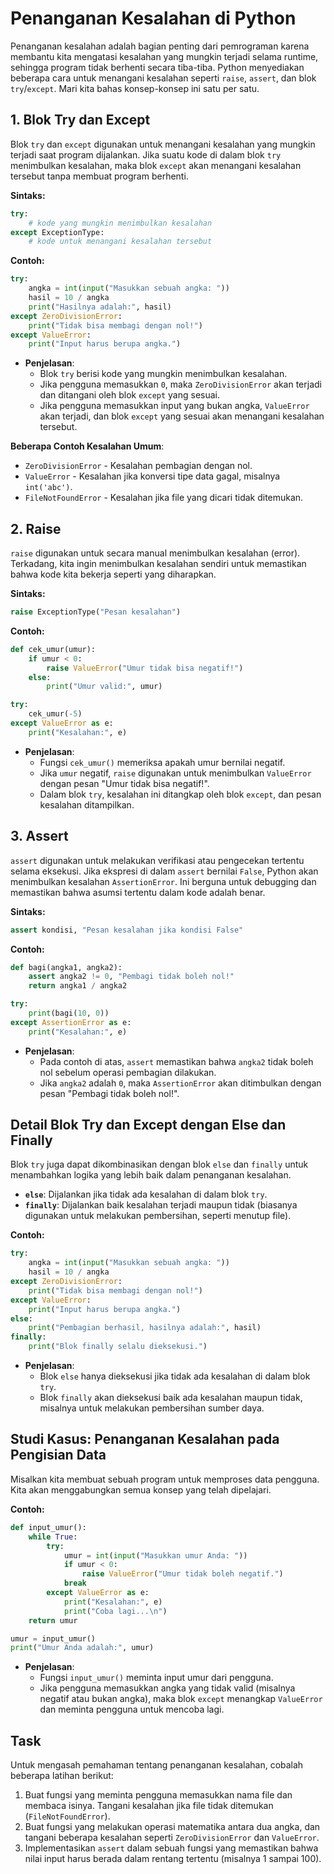 # Penanganan Kesalahan di Python

Penanganan kesalahan adalah bagian penting dari pemrograman karena membantu kita mengatasi kesalahan yang mungkin terjadi selama runtime, sehingga program tidak berhenti secara tiba-tiba. Python menyediakan beberapa cara untuk menangani kesalahan seperti `raise`, `assert`, dan blok `try`/`except`. Mari kita bahas konsep-konsep ini satu per satu.

## 1. Blok Try dan Except
Blok `try` dan `except` digunakan untuk menangani kesalahan yang mungkin terjadi saat program dijalankan. Jika suatu kode di dalam blok `try` menimbulkan kesalahan, maka blok `except` akan menangani kesalahan tersebut tanpa membuat program berhenti.

**Sintaks:**
```python
try:
    # kode yang mungkin menimbulkan kesalahan
except ExceptionType:
    # kode untuk menangani kesalahan tersebut
```

**Contoh:**
```python
try:
    angka = int(input("Masukkan sebuah angka: "))
    hasil = 10 / angka
    print("Hasilnya adalah:", hasil)
except ZeroDivisionError:
    print("Tidak bisa membagi dengan nol!")
except ValueError:
    print("Input harus berupa angka.")
```

- **Penjelasan**:
  - Blok `try` berisi kode yang mungkin menimbulkan kesalahan.
  - Jika pengguna memasukkan `0`, maka `ZeroDivisionError` akan terjadi dan ditangani oleh blok `except` yang sesuai.
  - Jika pengguna memasukkan input yang bukan angka, `ValueError` akan terjadi, dan blok `except` yang sesuai akan menangani kesalahan tersebut.

**Beberapa Contoh Kesalahan Umum**:
- `ZeroDivisionError` - Kesalahan pembagian dengan nol.
- `ValueError` - Kesalahan jika konversi tipe data gagal, misalnya `int('abc')`.
- `FileNotFoundError` - Kesalahan jika file yang dicari tidak ditemukan.

## 2. Raise
`raise` digunakan untuk secara manual menimbulkan kesalahan (error). Terkadang, kita ingin menimbulkan kesalahan sendiri untuk memastikan bahwa kode kita bekerja seperti yang diharapkan.

**Sintaks:**
```python
raise ExceptionType("Pesan kesalahan")
```

**Contoh:**
```python
def cek_umur(umur):
    if umur < 0:
        raise ValueError("Umur tidak bisa negatif!")
    else:
        print("Umur valid:", umur)

try:
    cek_umur(-5)
except ValueError as e:
    print("Kesalahan:", e)
```

- **Penjelasan**:
  - Fungsi `cek_umur()` memeriksa apakah umur bernilai negatif.
  - Jika `umur` negatif, `raise` digunakan untuk menimbulkan `ValueError` dengan pesan "Umur tidak bisa negatif!".
  - Dalam blok `try`, kesalahan ini ditangkap oleh blok `except`, dan pesan kesalahan ditampilkan.

## 3. Assert
`assert` digunakan untuk melakukan verifikasi atau pengecekan tertentu selama eksekusi. Jika ekspresi di dalam `assert` bernilai `False`, Python akan menimbulkan kesalahan `AssertionError`. Ini berguna untuk debugging dan memastikan bahwa asumsi tertentu dalam kode adalah benar.

**Sintaks:**
```python
assert kondisi, "Pesan kesalahan jika kondisi False"
```

**Contoh:**
```python
def bagi(angka1, angka2):
    assert angka2 != 0, "Pembagi tidak boleh nol!"
    return angka1 / angka2

try:
    print(bagi(10, 0))
except AssertionError as e:
    print("Kesalahan:", e)
```

- **Penjelasan**:
  - Pada contoh di atas, `assert` memastikan bahwa `angka2` tidak boleh nol sebelum operasi pembagian dilakukan.
  - Jika `angka2` adalah `0`, maka `AssertionError` akan ditimbulkan dengan pesan "Pembagi tidak boleh nol!".

## Detail Blok Try dan Except dengan Else dan Finally
Blok `try` juga dapat dikombinasikan dengan blok `else` dan `finally` untuk menambahkan logika yang lebih baik dalam penanganan kesalahan.

- **`else`**: Dijalankan jika tidak ada kesalahan di dalam blok `try`.
- **`finally`**: Dijalankan baik kesalahan terjadi maupun tidak (biasanya digunakan untuk melakukan pembersihan, seperti menutup file).

**Contoh:**
```python
try:
    angka = int(input("Masukkan sebuah angka: "))
    hasil = 10 / angka
except ZeroDivisionError:
    print("Tidak bisa membagi dengan nol!")
except ValueError:
    print("Input harus berupa angka.")
else:
    print("Pembagian berhasil, hasilnya adalah:", hasil)
finally:
    print("Blok finally selalu dieksekusi.")
```

- **Penjelasan**:
  - Blok `else` hanya dieksekusi jika tidak ada kesalahan di dalam blok `try`.
  - Blok `finally` akan dieksekusi baik ada kesalahan maupun tidak, misalnya untuk melakukan pembersihan sumber daya.

## Studi Kasus: Penanganan Kesalahan pada Pengisian Data
Misalkan kita membuat sebuah program untuk memproses data pengguna. Kita akan menggabungkan semua konsep yang telah dipelajari.

**Contoh:**
```python
def input_umur():
    while True:
        try:
            umur = int(input("Masukkan umur Anda: "))
            if umur < 0:
                raise ValueError("Umur tidak boleh negatif.")
            break
        except ValueError as e:
            print("Kesalahan:", e)
            print("Coba lagi...\n")
    return umur

umur = input_umur()
print("Umur Anda adalah:", umur)
```

- **Penjelasan**:
  - Fungsi `input_umur()` meminta input umur dari pengguna.
  - Jika pengguna memasukkan angka yang tidak valid (misalnya negatif atau bukan angka), maka blok `except` menangkap `ValueError` dan meminta pengguna untuk mencoba lagi.

## Task
Untuk mengasah pemahaman tentang penanganan kesalahan, cobalah beberapa latihan berikut:
1. Buat fungsi yang meminta pengguna memasukkan nama file dan membaca isinya. Tangani kesalahan jika file tidak ditemukan (`FileNotFoundError`).
2. Buat fungsi yang melakukan operasi matematika antara dua angka, dan tangani beberapa kesalahan seperti `ZeroDivisionError` dan `ValueError`.
3. Implementasikan `assert` dalam sebuah fungsi yang memastikan bahwa nilai input harus berada dalam rentang tertentu (misalnya 1 sampai 100).
